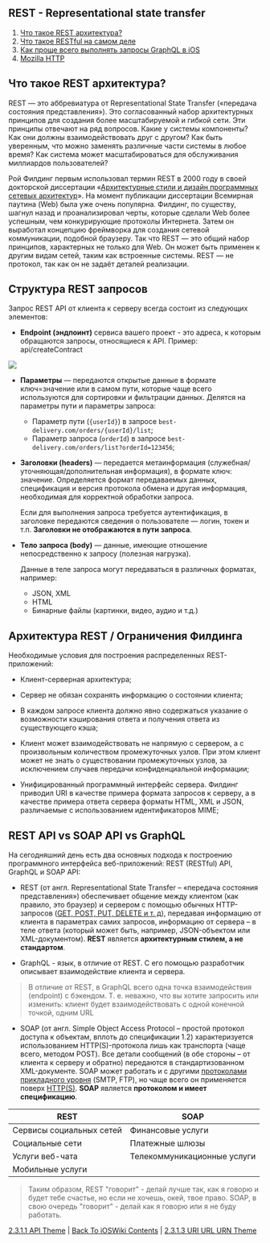 ## REST - Representational state transfer

1. [Что такое REST архитектура?](https://github.com/sashakid/ios-guide/blob/master/Main/11_networking.md#что-такое-rest-архитектура)
2. [Что такое RESTful на самом деле](https://habr.com/ru/companies/hexlet/articles/274675/)
3. [Как проще всего выполнять запросы GraphQL в iOS](https://nuancesprog.ru/p/10269/)
4. [Mozilla HTTP](https://developer.mozilla.org/ru/docs/Web/HTTP)

## Что такое REST архитектура?

REST — это аббревиатура от Representational State Transfer («передача состояния представления»). Это согласованный набор архитектурных принципов для создания более масштабируемой и гибкой сети. Эти принципы отвечают на ряд вопросов. Какие у системы компоненты? Как они должны взаимодействовать друг с другом? Как быть уверенным, что можно заменять различные части системы в любое время? Как система может масштабироваться для обслуживания миллиардов пользователей?

Рой Филдинг первым использовал термин REST в 2000 году в своей докторской диссертации «[Архитектурные стили и дизайн программных сетевых архитектур](https://www.ics.uci.edu/~fielding/pubs/dissertation/top.htm)». На момент публикации диссертации Всемирная паутина (Web) была уже очень популярна. Филдинг, по существу, шагнул назад и проанализировал черты, которые сделали Web более успешным, чем конкурирующие протоколы Интернета. Затем он выработал концепцию фреймворка для создания сетевой коммуникации, подобной браузеру. Так что REST — это общий набор принципов, характерных не только для Web. Он может быть применен к другим видам сетей, таким как встроенные системы. REST — не протокол, так как он не задаёт деталей реализации.




## Структура REST запросов

Запрос REST API от клиента к серверу всегда состоит из следующих элементов:

* **Endpoint (эндпоинт)** сервиса вашего проект - это адреса, к которым обращаются запросы, относящиеся к API. Пример: api/createContract

![](https://github.com/eldaroid/pictures/blob/master/iOSWiki/2%20ComputerScience/URI.jpg?raw=true)

* **Параметры** — передаются открытые данные в формате ключ=значение или в самом пути, которые чаще всего используются для сортировки и фильтрации данных. Делятся на параметры пути и параметры запроса:
    - Параметр пути (`{userId}`) в запросе `best-delivery.com/orders/{userId}/list`;
    - Параметр запроса (`orderId`) в запросе `best-delivery.com/orders/list?orderId=123456`;

* **Заголовки (headers)** — передается метаинформация (служебная/уточняющая/дополнительная информация), в формате ключ: значение. Определяется формат передаваемых данных, спецификация и версия протокола обмена и другая информация, необходимая для корректной обработки запроса. 

    Если для выполнения запроса требуется аутентификация, в заголовке передаются сведения о пользователе — логин, токен и т.п. **Заголовки не отображаются в пути запроса**.

* **Тело запроса (body)** — данные, имеющие отношение непосредственно к запросу (полезная нагрузка). 

    Данные в теле запроса могут передаваться в различных форматах, например:
    - JSON, XML
    - HTML
    - Бинарные файлы (картинки, видео, аудио и т.д.)




## Архитектура REST / Ограничения Филдинга

Необходимые условия для построения распределенных REST-приложений:

* Клиент-серверная архитектура;

* Сервер не обязан сохранять информацию о состоянии клиента;

* В каждом запросе клиента должно явно содержаться указание о возможности кэширования ответа и получения ответа из существующего кэша;

* Клиент может взаимодействовать не напрямую с сервером, а с произвольным количеством промежуточных узлов. При этом клиент может не знать о существовании промежуточных узлов, за исключением случаев передачи конфиденциальной информации;

* Унифицированный программный интерфейс сервера. Филдинг приводил URI в качестве примера формата запросов к серверу, а в качестве примера ответа сервера форматы HTML, XML и JSON, различаемые с использованием идентификаторов MIME;

## REST API vs SOAP API vs GraphQL

На сегодняшний день есть два основных подхода к построению программного интерфейса веб-приложений: REST (RESTful) API, GraphQL и SOAP API:

* REST (от англ. Representational State Transfer – «передача состояния представления») обеспечивает общение между клиентом (как правило, это браузер) и сервером с помощью обычных HTTP-запросов ([GET, POST, PUT, DELETE и т. д](./HTTP_Methods.md)), передавая информацию от клиента в параметрах самих запросов, информацию от сервера – в теле ответа (который может быть, например, JSON-объектом или XML-документом). **REST** является **архитектурным стилем, а не стандартом**.

* GraphQL - язык, в отличие от REST. С его помощью разработчик описывает взаимодействие клиента и сервера.

> В отличие от REST, в GraphQL всего одна точка взаимодействия (endpoint) с бэкендом. Т. е. неважно, что вы хотите запросить или изменить: клиент будет взаимодействовать с одной конечной точкой, одним URL

* SOAP (от англ. Simple Object Access Protocol – простой протокол доступа к объектам, вплоть до спецификации 1.2) характеризуется использованием HTTP(S)-протокола лишь как транспорта (чаще всего, методом POST). Все детали сообщений (в обе стороны – от клиента к серверу и обратно) передаются в стандартизованном XML-документе. SOAP может работать и с другими [протоколами прикладного уровня](../WebProtocols.md) (SMTP, FTP), но чаще всего он применяется поверх [HTTP(S)](../WebProtocols.md). **SOAP** является **протоколом и имеет спецификацию**.


| REST | SOAP |
| --- | --- |
| Сервисы социальных сетей | Финансовые услуги |
| Социальные сети | Платежные шлюзы |
| Услуги веб-чата | Телекоммуникационные услуги |
| Мобильные услуги | |

> Таким образом, REST "говорит" - делай лучше так, как я говорю и будет тебе счастье, но если не хочешь, окей, твое право. SOAP, в свою очередь "говорит" - делай как я говорю или я не буду работать. 

[2.3.1.1 API Theme](./2.3.1.1%20API.md) | [Back To iOSWiki Contents](https://github.com/eldaroid/iOSWiki) | [2.3.1.3 URI URL URN Theme](./2.3.1.3%20URI\URL\URN.md)
